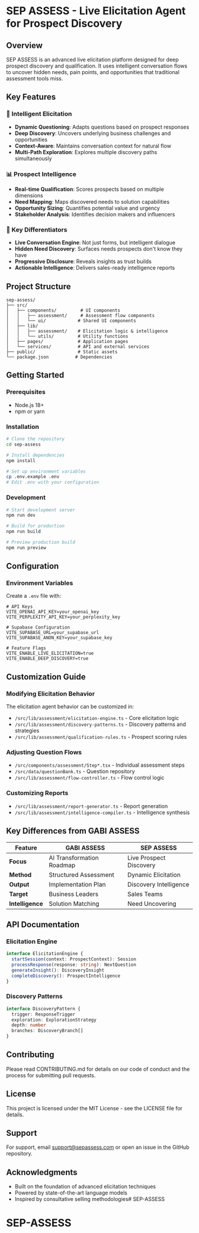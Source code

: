 # SEP ASSESS - Live Elicitation Agent for Prospect Discovery

## Overview
SEP ASSESS is an advanced live elicitation platform designed for deep prospect discovery and qualification. It uses intelligent conversation flows to uncover hidden needs, pain points, and opportunities that traditional assessment tools miss.

## Key Features

### 🎯 Intelligent Elicitation
- **Dynamic Questioning**: Adapts questions based on prospect responses
- **Deep Discovery**: Uncovers underlying business challenges and opportunities
- **Context-Aware**: Maintains conversation context for natural flow
- **Multi-Path Exploration**: Explores multiple discovery paths simultaneously

### 📊 Prospect Intelligence
- **Real-time Qualification**: Scores prospects based on multiple dimensions
- **Need Mapping**: Maps discovered needs to solution capabilities
- **Opportunity Sizing**: Quantifies potential value and urgency
- **Stakeholder Analysis**: Identifies decision makers and influencers

### 🚀 Key Differentiators
- **Live Conversation Engine**: Not just forms, but intelligent dialogue
- **Hidden Need Discovery**: Surfaces needs prospects don't know they have
- **Progressive Disclosure**: Reveals insights as trust builds
- **Actionable Intelligence**: Delivers sales-ready intelligence reports

## Project Structure

```
sep-assess/
├── src/
│   ├── components/         # UI components
│   │   ├── assessment/     # Assessment flow components
│   │   └── ui/            # Shared UI components
│   ├── lib/
│   │   ├── assessment/    # Elicitation logic & intelligence
│   │   └── utils/         # Utility functions
│   ├── pages/             # Application pages
│   └── services/          # API and external services
├── public/                # Static assets
└── package.json          # Dependencies
```

## Getting Started

### Prerequisites
- Node.js 18+ 
- npm or yarn

### Installation
```bash
# Clone the repository
cd sep-assess

# Install dependencies
npm install

# Set up environment variables
cp .env.example .env
# Edit .env with your configuration
```

### Development
```bash
# Start development server
npm run dev

# Build for production
npm run build

# Preview production build
npm run preview
```

## Configuration

### Environment Variables
Create a `.env` file with:
```env
# API Keys
VITE_OPENAI_API_KEY=your_openai_key
VITE_PERPLEXITY_API_KEY=your_perplexity_key

# Supabase Configuration
VITE_SUPABASE_URL=your_supabase_url
VITE_SUPABASE_ANON_KEY=your_supabase_key

# Feature Flags
VITE_ENABLE_LIVE_ELICITATION=true
VITE_ENABLE_DEEP_DISCOVERY=true
```

## Customization Guide

### Modifying Elicitation Behavior
The elicitation agent behavior can be customized in:
- `/src/lib/assessment/elicitation-engine.ts` - Core elicitation logic
- `/src/lib/assessment/discovery-patterns.ts` - Discovery patterns and strategies
- `/src/lib/assessment/qualification-rules.ts` - Prospect scoring rules

### Adjusting Question Flows
- `/src/components/assessment/Step*.tsx` - Individual assessment steps
- `/src/data/questionBank.ts` - Question repository
- `/src/lib/assessment/flow-controller.ts` - Flow control logic

### Customizing Reports
- `/src/lib/assessment/report-generator.ts` - Report generation
- `/src/lib/assessment/intelligence-compiler.ts` - Intelligence synthesis

## Key Differences from GABI ASSESS

| Feature | GABI ASSESS | SEP ASSESS |
|---------|-------------|------------|
| **Focus** | AI Transformation Roadmap | Live Prospect Discovery |
| **Method** | Structured Assessment | Dynamic Elicitation |
| **Output** | Implementation Plan | Discovery Intelligence |
| **Target** | Business Leaders | Sales Teams |
| **Intelligence** | Solution Matching | Need Uncovering |

## API Documentation

### Elicitation Engine
```typescript
interface ElicitationEngine {
  startSession(context: ProspectContext): Session
  processResponse(response: string): NextQuestion
  generateInsight(): DiscoveryInsight
  completeDiscovery(): ProspectIntelligence
}
```

### Discovery Patterns
```typescript
interface DiscoveryPattern {
  trigger: ResponseTrigger
  exploration: ExplorationStrategy
  depth: number
  branches: DiscoveryBranch[]
}
```

## Contributing
Please read CONTRIBUTING.md for details on our code of conduct and the process for submitting pull requests.

## License
This project is licensed under the MIT License - see the LICENSE file for details.

## Support
For support, email support@sepassess.com or open an issue in the GitHub repository.

## Acknowledgments
- Built on the foundation of advanced elicitation techniques
- Powered by state-of-the-art language models
- Inspired by consultative selling methodologies# SEP-ASSESS
# SEP-ASSESS
